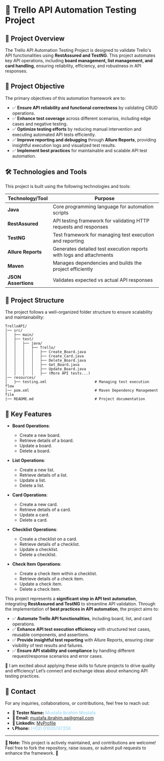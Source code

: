 # 🚀 Trello API Automation Testing Project

## 📖 Project Overview
The Trello API Automation Testing Project is designed to validate Trello's API functionalities using **RestAssured and TestNG**. This project automates key API operations, including **board management, list management, and card handling**, ensuring reliability, efficiency, and robustness in API responses.

## 🎯 Project Objective
The primary objectives of this automation framework are to:
- ✅ **Ensure API reliability and functional correctness** by validating CRUD operations.
- ✅ **Enhance test coverage** across different scenarios, including edge cases and negative testing.
- ✅ **Optimize testing efforts** by reducing manual intervention and executing automated API tests efficiently.
- ✅ **Improve reporting and debugging** through **Allure Reports**, providing insightful execution logs and visualized test results.
- ✅ **Implement best practices** for maintainable and scalable API test automation.

## 🛠️ Technologies and Tools
This project is built using the following technologies and tools:

| Technology/Tool         | Purpose |
|------------------------|---------|
| **Java**              | Core programming language for automation scripts |
| **RestAssured**       | API testing framework for validating HTTP requests and responses |
| **TestNG**            | Test framework for managing test execution and reporting |
| **Allure Reports**    | Generates detailed test execution reports with logs and attachments |
| **Maven**             | Manages dependencies and builds the project efficiently |
| **JSON Assertions**   | Validates expected vs actual API responses |

## 📂 Project Structure
The project follows a well-organized folder structure to ensure scalability and maintainability:

```
TrelloAPI/
│── src/
│   ├── main/
│   ├── test/
│   │   ├── java/
│   │   │   ├── Trello/
│   │   │   │   ├── Create_Board.java
│   │   │   │   ├── Create_Card.java
│   │   │   │   ├── Delete_Board.java
│   │   │   │   ├── Get_Board.java
│   │   │   │   ├── Update_Board.java
│   │   │   │   ├── (More API tests...)
│── resources/
│   ├── testing.xml                      # Managing test execution flow
│── pom.xml                              # Maven Dependency Management file
|── README.md                            # Project documentation
```

## 🌟 Key Features

- **Board Operations**:
    - Create a new board.
    - Retrieve details of a board.
    - Update a board.
    - Delete a board.

- **List Operations**:
    - Create a new list.
    - Retrieve details of a list.
    - Update a list.
    - Delete a list.

- **Card Operations**:
    - Create a new card.
    - Retrieve details of a card.
    - Update a card.
    - Delete a card.

- **Checklist Operations**:
    - Create a checklist on a card.
    - Retrieve details of a checklist.
    - Update a checklist.
    - Delete a checklist.

- **Check Item Operations**:
    - Create a check item within a checklist.
    - Retrieve details of a check item.
    - Update a check item.
    - Delete a check item.

    
This project represents a **significant step in API test automation**, integrating **RestAssured and TestNG** to streamline API validation. Through the implementation of **best practices in API automation**, the project aims to:

- ✅ **Automate Trello API functionalities**, including board, list, and card operations.
- ✅ **Enhance API test execution efficiency** with structured test cases, reusable components, and assertions.
- ✅ **Provide insightful test reporting** with Allure Reports, ensuring clear visibility of test results and failures.
- ✅ **Ensure API stability and compliance** by handling different request/response scenarios and error cases.

🔹 I am excited about applying these skills to future projects to drive quality and efficiency! Let’s connect and exchange ideas about enhancing API testing practices.

## 📩 Contact
For any inquiries, collaborations, or contributions, feel free to reach out:

- **👤 Tester Name:** <span style="color:#89CFF0">Mustafa Ibrahim Mostafa</span>
- **📧 Email:** <span style="color:#89CFF0">mustafa.ibrahim.qa@gmail.com</span>
- **🔗 LinkedIn:** [MyProfile](https://www.linkedin.com/in/mostafa-ibrahim-mostafa/)
- **📞 Phone:** <span style="color:#89CFF0">(+02) 01005747258</span>

---
**📌 Note:** This project is actively maintained, and contributions are welcome! Feel free to fork the repository, raise issues, or submit pull requests to enhance the framework. 🚀


